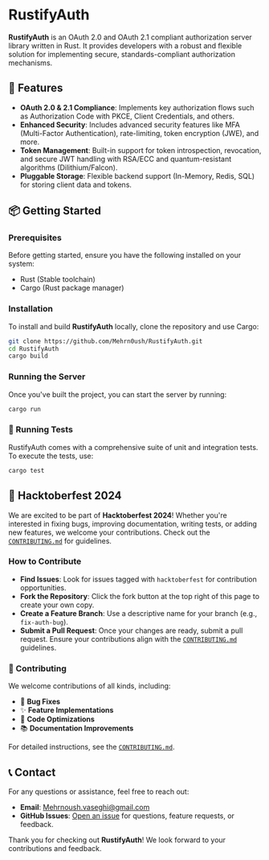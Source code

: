 # RustifyAuth

**RustifyAuth** is an OAuth 2.0 and OAuth 2.1 compliant authorization server library written in Rust. It provides developers with a robust and flexible solution for implementing secure, standards-compliant authorization mechanisms.

## 🚀 Features

- **OAuth 2.0 & 2.1 Compliance**: Implements key authorization flows such as Authorization Code with PKCE, Client Credentials, and others.
- **Enhanced Security**: Includes advanced security features like MFA (Multi-Factor Authentication), rate-limiting, token encryption (JWE), and more.
- **Token Management**: Built-in support for token introspection, revocation, and secure JWT handling with RSA/ECC and quantum-resistant algorithms (Dilithium/Falcon).
- **Pluggable Storage**: Flexible backend support (In-Memory, Redis, SQL) for storing client data and tokens.

## 📦 Getting Started

### Prerequisites

Before getting started, ensure you have the following installed on your system:

- Rust (Stable toolchain)
- Cargo (Rust package manager)

### Installation

To install and build **RustifyAuth** locally, clone the repository and use Cargo:

```bash
git clone https://github.com/Mehrn0ush/RustifyAuth.git
cd RustifyAuth
cargo build
```

### Running the Server
Once you've built the project, you can start the server by running:

```bash
cargo run
```

### 🔧 Running Tests

RustifyAuth comes with a comprehensive suite of unit and integration tests. To execute the tests, use:

```bash
cargo test
```



## 🎉 Hacktoberfest 2024

We are excited to be part of **Hacktoberfest 2024**! Whether you're interested in fixing bugs, improving documentation, writing tests, or adding new features, we welcome your contributions. Check out the [`CONTRIBUTING.md`](CONTRIBUTING.md) for guidelines.

### How to Contribute

- **Find Issues**: Look for issues tagged with `hacktoberfest` for contribution opportunities.
- **Fork the Repository**: Click the fork button at the top right of this page to create your own copy.
- **Create a Feature Branch**: Use a descriptive name for your branch (e.g., `fix-auth-bug`).
- **Submit a Pull Request**: Once your changes are ready, submit a pull request. Ensure your contributions align with the [`CONTRIBUTING.md`](CONTRIBUTING.md) guidelines.

### 🤝 Contributing

We welcome contributions of all kinds, including:

- 🐛 **Bug Fixes**
- ✨ **Feature Implementations**
- 🚀 **Code Optimizations**
- 📚 **Documentation Improvements**

For detailed instructions, see the [`CONTRIBUTING.md`](CONTRIBUTING.md).

## 📞 Contact

For any questions or assistance, feel free to reach out:

- **Email**: [Mehrnoush.vaseghi@gmail.com](mailto:Mehrnoush.vaseghi@gmail.com)
- **GitHub Issues**: [Open an issue](https://github.com/Mehrn0ush/RustifyAuth/issues) for questions, feature requests, or feedback.

Thank you for checking out **RustifyAuth**! We look forward to your contributions and feedback.